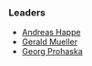 ### Leaders
* [Andreas Happe ](mailto:andreas.happe@owasp.org)
* [Gerald Mueller](mailto:gerald.mueller@owasp.org)
* [Georg Prohaska](mailto:georg.prohaska@owasp.org)
